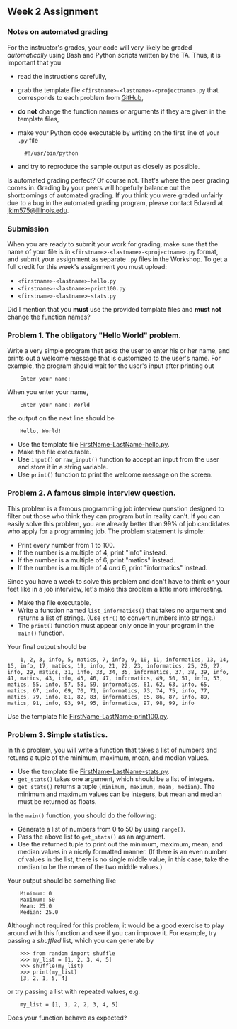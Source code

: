 ## Week 2 Assignment

### Notes on automated grading

For the instructor's grades, your code will very likely be graded _automatically_ using Bash and Python scripts written by the TA. Thus, it is important that you
 
 - read the instructions carefully,
 - grab the template file `<firstname>-<lastname>-<projectname>.py` that corresponds to each problem from [GitHub](https://github.com/INFO490/assignments),
 - __do not__ change the function names or arguments if they are given in the template files,
 - make your Python code executable by writing on the first line of your `.py` file

         #!/usr/bin/python

 - and try to reproduce the sample output as closely as possible.

Is automated grading perfect? Of course not. That's where the peer grading comes in. Grading by your peers will hopefully balance out the shortcomings of automated grading. If you think you were graded unfairly due to a bug in the automated grading program, please contact Edward at <jkim575@illinois.edu>.

### Submission

When you are ready to submit your work for grading, make sure that the name of your file is in `<firstname>-<lastname>-<projectname>.py` format, and submit your assignment as separate `.py` files in the Workshop. To get a full credit for this week's assignment you must upload:

 - `<firstname>-<lastname>-hello.py`
 - `<firstname>-<lastname>-print100.py`
 - `<firstname>-<lastname>-stats.py`

Did I mention that you __must__ use the provided template files and __must not__ change the function names?

### Problem 1. The obligatory "Hello World" problem.

Write a very simple program that asks the user to enter his or her name, and prints out a welcome message that is customized to the user's name. For example, the program should wait for the user's input after printing out

        Enter your name: 

When you enter your name,

        Enter your name: World

the output on the next line should be

        Hello, World!

 - Use the template file [FirstName-LastName-hello.py](https://github.com/INFO490/assignments/blob/master/hw2/FirstName-LastName-hello.py).
 - Make the file executable.
 - Use `input()` or `raw_input()` function to accept an input from the user and store it in a string variable.
 - Use `print()` function to print the welcome message on the screen.

### Problem 2. A famous simple interview question.

This problem is a famous programming job interview question designed to filter out those who think they can program but in reality can't. If you can easily solve this problem, you are already better than 99% of job candidates who apply for a programming job. The problem statement is simple:

 - Print every number from 1 to 100.
 - If the number is a multiple of 4, print "info" instead.
 - If the number is a multiple of 6, print "matics" instead.
 - If the number is a multiple of 4 _and_ 6, print "informatics" instead.
 
Since you have a week to solve this problem and don't have to think on your feet like in a job interview, let's make this problem a little more interesting.

 - Make the file executable.
 - Write a function named `list_informatics()` that takes no argument and returns a list of strings. (Use `str()` to convert numbers into strings.)
 - The `print()` function must appear only once in your program in the `main()` function.

Your final output should be

        1, 2, 3, info, 5, matics, 7, info, 9, 10, 11, informatics, 13, 14, 15, info, 17, matics, 19, info, 21, 22, 23, informatics, 25, 26, 27, info, 29, matics, 31, info, 33, 34, 35, informatics, 37, 38, 39, info, 41, matics, 43, info, 45, 46, 47, informatics, 49, 50, 51, info, 53, matics, 55, info, 57, 58, 59, informatics, 61, 62, 63, info, 65, matics, 67, info, 69, 70, 71, informatics, 73, 74, 75, info, 77, matics, 79, info, 81, 82, 83, informatics, 85, 86, 87, info, 89, matics, 91, info, 93, 94, 95, informatics, 97, 98, 99, info                                                                       

Use the template file [FirstName-LastName-print100.py](https://github.com/INFO490/assignments/blob/master/hw2/FirstName-LastName-print100.py).

### Problem 3. Simple statistics.

In this problem, you will write a function that takes a list of numbers and returns a tuple of the minimum, maximum, mean, and median values.

 - Use the template file [FirstName-LastName-stats.py](https://github.com/INFO490/assignments/blob/master/hw2/FirstName-LastName-stats.py).
 - `get_stats()` takes one argument, which should be a list of integers.
 - `get_stats()` returns a tuple `(minimum, maximum, mean, median)`. The minimum and maximum values can be integers, but mean and median must be returned as floats.

In the `main()` function, you should do the following:
 
 - Generate a list of numbers from 0 to 50 by using `range()`.
 - Pass the above list to `get_stats()` as an argument.
 - Use the returned tuple to print out the minimum, maximum, mean, and median values in a nicely formatted manner. (If there is an even number of values in the list, there is no single middle value; in this case, take the median to be the mean of the two middle values.)

Your output should be something like

        Minimum: 0
        Maximum: 50
        Mean: 25.0
        Median: 25.0

Although not required for this problem, it would be a good exercise to play around with this function and see if you can improve it. For example, try passing a _shuffled_ list, which you can generate by

        >>> from random import shuffle
        >>> my_list = [1, 2, 3, 4, 5]
        >>> shuffle(my_list)
        >>> print(my_list)
        [3, 2, 1, 5, 4]

or try passing a list with repeated values, e.g.

        my_list = [1, 1, 2, 2, 3, 4, 5]

Does your function behave as expected?